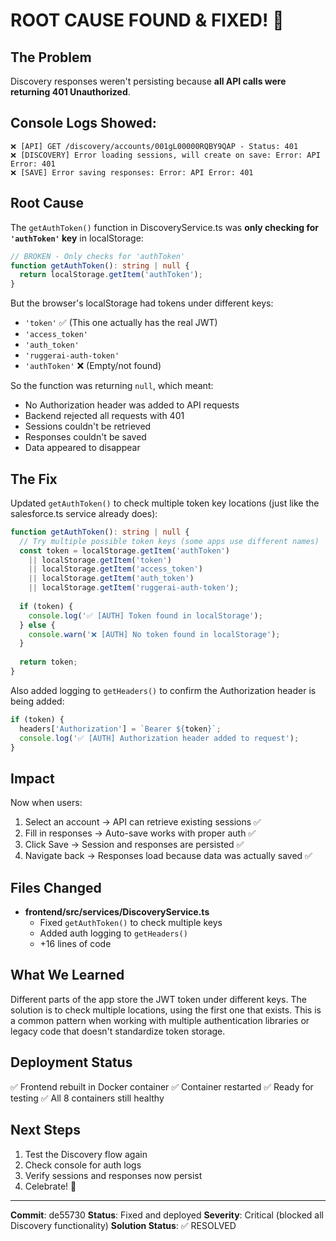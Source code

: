 # ROOT CAUSE FOUND & FIXED! 🎯

## The Problem
Discovery responses weren't persisting because **all API calls were returning 401 Unauthorized**.

## Console Logs Showed:
```
❌ [API] GET /discovery/accounts/001gL00000RQBY9QAP - Status: 401
❌ [DISCOVERY] Error loading sessions, will create on save: Error: API Error: 401
❌ [SAVE] Error saving responses: Error: API Error: 401
```

## Root Cause
The `getAuthToken()` function in DiscoveryService.ts was **only checking for `'authToken'` key** in localStorage:

```typescript
// BROKEN - Only checks for 'authToken'
function getAuthToken(): string | null {
  return localStorage.getItem('authToken');
}
```

But the browser's localStorage had tokens under different keys:
- `'token'` ✅ (This one actually has the real JWT)
- `'access_token'` 
- `'auth_token'`
- `'ruggerai-auth-token'`
- `'authToken'` ❌ (Empty/not found)

So the function was returning `null`, which meant:
- No Authorization header was added to API requests
- Backend rejected all requests with 401
- Sessions couldn't be retrieved
- Responses couldn't be saved
- Data appeared to disappear

## The Fix

Updated `getAuthToken()` to check multiple token key locations (just like the salesforce.ts service already does):

```typescript
function getAuthToken(): string | null {
  // Try multiple possible token keys (some apps use different names)
  const token = localStorage.getItem('authToken') 
    || localStorage.getItem('token')
    || localStorage.getItem('access_token')
    || localStorage.getItem('auth_token')
    || localStorage.getItem('ruggerai-auth-token');
  
  if (token) {
    console.log('✅ [AUTH] Token found in localStorage');
  } else {
    console.warn('❌ [AUTH] No token found in localStorage');
  }
  
  return token;
}
```

Also added logging to `getHeaders()` to confirm the Authorization header is being added:
```typescript
if (token) {
  headers['Authorization'] = `Bearer ${token}`;
  console.log('✅ [AUTH] Authorization header added to request');
}
```

## Impact

Now when users:
1. Select an account → API can retrieve existing sessions ✅
2. Fill in responses → Auto-save works with proper auth ✅
3. Click Save → Session and responses are persisted ✅
4. Navigate back → Responses load because data was actually saved ✅

## Files Changed

- **frontend/src/services/DiscoveryService.ts**
  - Fixed `getAuthToken()` to check multiple keys
  - Added auth logging to `getHeaders()`
  - +16 lines of code

## What We Learned

Different parts of the app store the JWT token under different keys. The solution is to check multiple locations, using the first one that exists. This is a common pattern when working with multiple authentication libraries or legacy code that doesn't standardize token storage.

## Deployment Status

✅ Frontend rebuilt in Docker container
✅ Container restarted
✅ Ready for testing
✅ All 8 containers still healthy

## Next Steps

1. Test the Discovery flow again
2. Check console for auth logs
3. Verify sessions and responses now persist
4. Celebrate! 🎉

---

**Commit**: de55730
**Status**: Fixed and deployed
**Severity**: Critical (blocked all Discovery functionality)
**Solution Status**: ✅ RESOLVED
